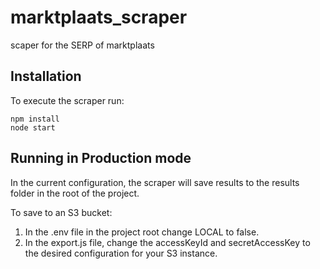 # marktplaats_scraper
scaper for the SERP of marktplaats
## Installation

  
To execute the scraper run:  
  
    npm install  
    node start  
  
 
## Running in Production mode  
In the current configuration, the scraper will save results to the results folder in the root of the project.

To save to an S3 bucket:

 1. In the .env file in the project root change LOCAL to false.
 2. In the export.js file, change the accessKeyId and secretAccessKey to the desired configuration for your S3 instance.
